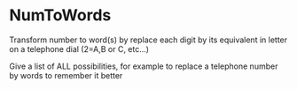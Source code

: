 # NumToWords
Transform number to word(s) by replace each digit by its equivalent in letter on a telephone dial (2=A,B or C, etc...)

Give a list of ALL possibilities, for example to replace a telephone number by words to remember it better
